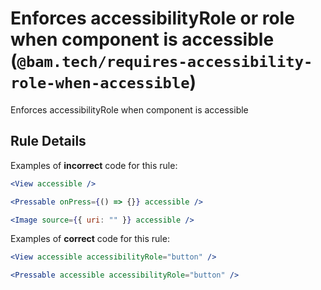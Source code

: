 # Enforces accessibilityRole or role when component is accessible (`@bam.tech/requires-accessibility-role-when-accessible`)

<!-- end auto-generated rule header -->

Enforces accessibilityRole when component is accessible

## Rule Details

Examples of **incorrect** code for this rule:

```jsx
<View accessible />
```

```jsx
<Pressable onPress={() => {}} accessible />
```

```jsx
<Image source={{ uri: "" }} accessible />
```

Examples of **correct** code for this rule:

```jsx
<View accessible accessibilityRole="button" />
```

```jsx
<Pressable accessible accessibilityRole="button" />
```
